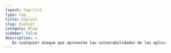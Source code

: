 ```yaml
---
layout: tag-list
type: tag
title: Exploit
slug: Exploit
category: Blog
sidebar: false
description: >
   Es cualquier ataque que aprovecha las vulnerabilidades de las aplicaciones, las redes, los sistemas operativos o el hardware.
---
```








